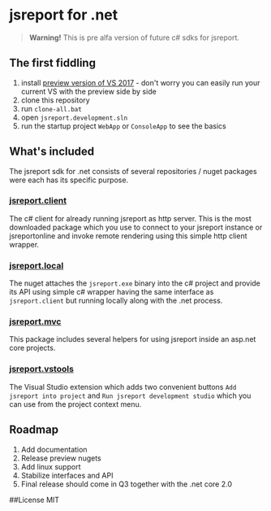# jsreport for .net

> **Warning!** This is pre alfa version of future c# sdks for jsreport.

## The first fiddling
1. install [preview version of VS 2017](https://www.visualstudio.com/vs/preview/) - don't worry you can easily run your current VS with the preview side by side
2. clone this repository
3. run `clone-all.bat`
4. open `jsreport.development.sln`
5. run the startup project `WebApp` or `ConsoleApp` to see the basics

## What's included
The jsreport sdk for .net consists of several repositories / nuget packages were each has its specific purpose.

### [jsreport.client](https://github.com/jsreport/jsreport-dotnet-client)
The c# client for already running jsreport as http server. This is the most downloaded package which you use to connect to your jsreport instance or jsreportonline and invoke remote rendering using this simple http client wrapper.

### [jsreport.local](https://github.com/jsreport/jsreport-dotnet-local)
The nuget attaches the `jsreport.exe` binary into the c# project and provide its API using simple c# wrapper having the same interface as `jsreport.client` but running locally along with the .net process.

### [jsreport.mvc](https://github.com/jsreport/jsreport-dotnet-mvc)
This package includes several helpers for using jsreport inside an asp.net core projects.

### [jsreport.vstools](https://github.com/jsreport/jsreport-dotnet-vstools)
The Visual Studio extension which adds two convenient buttons `Add jsreport into project` and `Run jsreport development studio` which you can use from the project context menu.


## Roadmap

1. Add documentation
2. Release preview nugets
3. Add linux support
4. Stabilize interfaces and API
5. Final release should come in Q3 together with the .net core 2.0

##License
MIT


